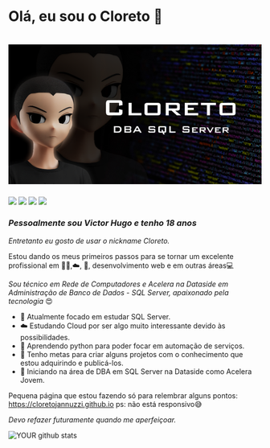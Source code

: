 # Olá, eu sou o Cloreto 👋

<h1 align="center">
 <img src="https://raw.githubusercontent.com/CloretoJannuzzi/CloretoJannuzzi/main/1649814806159.png"/>
</h1>

[<img src="https://img.shields.io/badge/twitter-%231DA1F2.svg?&style=for-the-badge&logo=twitter&logoColor=white" />](https://twitter.com/CloretoJannuzzi) 
[<img src="https://img.shields.io/badge/linkedin-%230077B5.svg?&style=for-the-badge&logo=linkedin&logoColor=white" />](https://www.linkedin.com/in/victor-hugo-santos-5978b6216) [<img src = "https://img.shields.io/badge/instagram-%23E4405F.svg?&style=for-the-badge&logo=instagram&logoColor=white">](https://www.instagram.com/victorh_jannuzzi/) 
[<img src = "https://img.shields.io/badge/facebook-%231877F2.svg?&style=for-the-badge&logo=facebook&logoColor=white">](https://www.facebook.com/profile.php?id=100008118695213)

### _Pessoalmente sou Victor Hugo e tenho 18 anos_

_Entretanto eu gosto de usar o nickname Cloreto._

Estou dando os meus primeiros passos para se tornar um excelente profissional em 🏦🎲,☁️, 🐍, desenvolvimento web e em outras áreas💻

_Sou técnico em Rede de Computadores e Acelera na Dataside em Administração de Banco de Dados - SQL Server, apaixonado pela tecnologia_ 😍
- 🧠 Atualmente focado em estudar SQL Server.
- ☁️ Estudando Cloud por ser algo muito interessante devido às possibilidades.
- 🐍 Aprendendo python para poder focar em automação de serviços.
- 🧪 Tenho metas para criar alguns projetos com o conhecimento que estou adquirindo e publicá-los. 
- 🎲 Iniciando na área de DBA em SQL Server na Dataside como Acelera Jovem.

Pequena página que estou fazendo só para relembrar alguns pontos: https://cloretojannuzzi.github.io ps: não está responsivo😅

_Devo refazer futuramente quando me aperfeiçoar._

![YOUR github stats](https://github-readme-stats.vercel.app/api?username=cloretojannuzzi)
